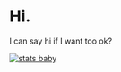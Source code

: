 # Hi.

I can say hi if I want too ok?

[![stats baby](https://github-readme-stats.vercel.app/api?username=Lucas4545ah&show_icons=true&theme=dracula)](https://www.youtube.com/watch?v=dQw4w9WgXcQ)
